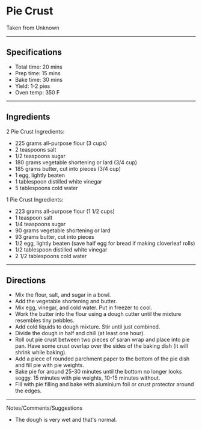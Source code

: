 # Pie Crust

Taken from
Unknown

---
## Specifications
- Total time: 20 mins
- Prep time: 15 mins
- Bake time: 30 mins
- Yield: 1-2 pies
- Oven temp: 350 F


---
## Ingredients

2 Pie Crust Ingredients:
- 225 grams all-purpose flour (3 cups)
- 2 teaspoons salt
- 1/2 teaspoons sugar
- 180 grams vegetable shortening or lard (3/4 cup)
- 185 grams butter, cut into pieces (3/4 cup)
- 1 egg, lightly beaten
- 1 tablespoon distilled white vinegar
- 5 tablespoons cold water

1 Pie Crust Ingredients:
- 223 grams all-purpose flour (1 1/2 cups)
- 1 teaspoon salt
- 1/4 teaspoons sugar
- 90 grams vegetable shortening or lard
- 93 grams butter, cut into pieces
- 1/2 egg, lightly beaten (save half egg for bread if making cloverleaf rolls)
- 1/2 tablespoon distilled white vinegar
- 2 1/2 tablespoons cold water


---
## Directions

- Mix the flour, salt, and sugar in a bowl. 
- Add the vegetable shortening and butter. 
- Mix egg, vinegar, and cold water. Put in freezer to cool.
- Work the butter into the flour using a dough cutter until the mixture resembles tiny pebbles.
- Add cold liquids to dough mixture. Stir until just combined. 
- Divide the dough in half and chill (at least one hour). 
- Roll out pie crust between two pieces of saran wrap and place into pie pan. Have some crust overlap over the sides of the baking dish (it will shrink while baking). 
- Add a piece of rounded parchment paper to the bottom of the pie dish and fill pie with pie weights. 
- Bake pie for around 25-30 minutes until the bottom no longer looks soggy. 15 minutes with pie weights, 10-15 minutes without. 
- Fill with pie filling and bake with aluminium foil or crust protector around the edges.



---
Notes/Comments/Suggestions
- The dough is very wet and that's normal. 
